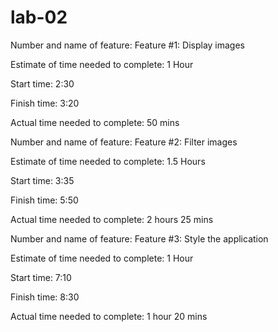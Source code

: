 # lab-02

Number and name of feature: Feature #1: Display images

Estimate of time needed to complete: 1 Hour

Start time: 2:30

Finish time: 3:20

Actual time needed to complete: 50 mins


Number and name of feature: Feature #2: Filter images

Estimate of time needed to complete: 1.5 Hours

Start time: 3:35

Finish time: 5:50

Actual time needed to complete: 2 hours 25 mins 


Number and name of feature: Feature #3: Style the application

Estimate of time needed to complete: 1 Hour

Start time: 7:10

Finish time: 8:30

Actual time needed to complete: 1 hour 20 mins



